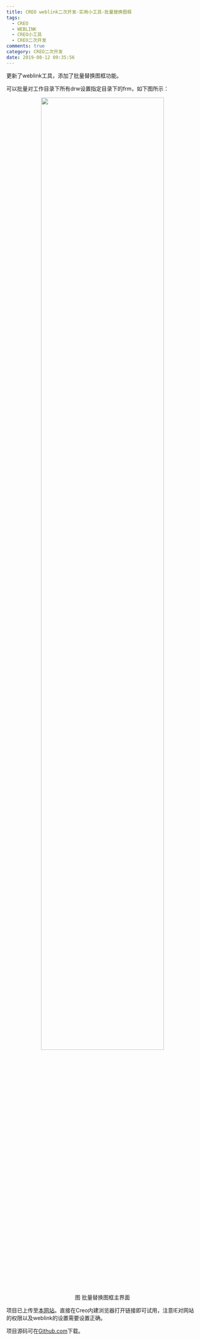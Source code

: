 ```yaml
---
title: CREO weblink二次开发-实用小工具-批量替换图框
tags:
  - CREO
  - WEBLINK
  - CREO小工具
  - CREO二次开发
comments: true
category: CREO二次开发
date: 2019-08-12 09:35:56
---
```



更新了weblink工具，添加了批量替换图框功能。

可以批量对工作目录下所有drw设置指定目录下的frm，如下图所示：

<div align="center">
    <img src="/img/proe/weblinktool10.png" style="width:80%" align="center"/>
    <p>图 批量替换图框主界面</p>
</div>

项目已上传至[本网站](http://weblink.hudi.site)。直接在Creo内建浏览器打开链接即可试用，注意IE对网站的权限以及weblink的设置需要设置正确。

项目源码可在<a href="https://github.com/slacker-HD/creo_weblink" target="_blank">Github.com</a>下载。
